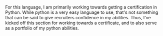 For this language, I am primarily working towards getting a certification in Python.
While python is a very easy language to use, that's not something that can be said to give recruiters confidence in my abilities.
Thus, I've kicked off this section for working towards a certificate, and to also serve as a portfolio of my python abilities.